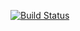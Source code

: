 [![Build Status](https://travis-ci.org/mshimada2/LazierHoroscope.svg?branch=master)](https://travis-ci.org/mshimada2/LazierHoroscope)

